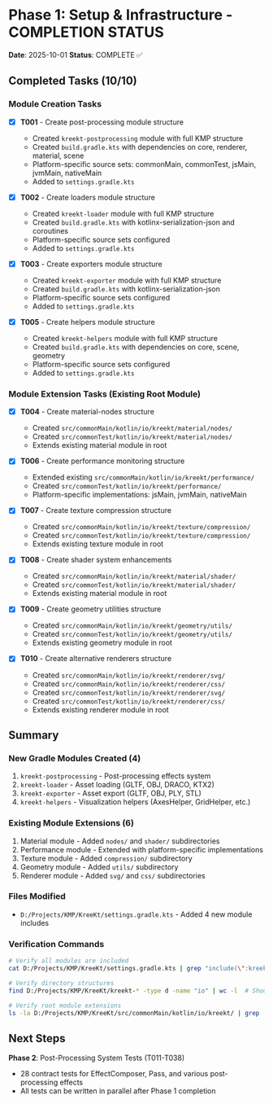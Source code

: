 # Phase 1: Setup & Infrastructure - COMPLETION STATUS

**Date**: 2025-10-01
**Status**: COMPLETE ✅

## Completed Tasks (10/10)

### Module Creation Tasks

- [x] **T001** - Create post-processing module structure
    - Created `kreekt-postprocessing` module with full KMP structure
    - Created `build.gradle.kts` with dependencies on core, renderer, material, scene
    - Platform-specific source sets: commonMain, commonTest, jsMain, jvmMain, nativeMain
    - Added to `settings.gradle.kts`

- [x] **T002** - Create loaders module structure
    - Created `kreekt-loader` module with full KMP structure
    - Created `build.gradle.kts` with kotlinx-serialization-json and coroutines
    - Platform-specific source sets configured
    - Added to `settings.gradle.kts`

- [x] **T003** - Create exporters module structure
    - Created `kreekt-exporter` module with full KMP structure
    - Created `build.gradle.kts` with kotlinx-serialization-json
    - Platform-specific source sets configured
    - Added to `settings.gradle.kts`

- [x] **T005** - Create helpers module structure
    - Created `kreekt-helpers` module with full KMP structure
    - Created `build.gradle.kts` with dependencies on core, scene, geometry
    - Platform-specific source sets configured
    - Added to `settings.gradle.kts`

### Module Extension Tasks (Existing Root Module)

- [x] **T004** - Create material-nodes structure
    - Created `src/commonMain/kotlin/io/kreekt/material/nodes/`
    - Created `src/commonTest/kotlin/io/kreekt/material/nodes/`
    - Extends existing material module in root

- [x] **T006** - Create performance monitoring structure
    - Extended existing `src/commonMain/kotlin/io/kreekt/performance/`
    - Created `src/commonTest/kotlin/io/kreekt/performance/`
    - Platform-specific implementations: jsMain, jvmMain, nativeMain

- [x] **T007** - Create texture compression structure
    - Created `src/commonMain/kotlin/io/kreekt/texture/compression/`
    - Created `src/commonTest/kotlin/io/kreekt/texture/compression/`
    - Extends existing texture module in root

- [x] **T008** - Create shader system enhancements
    - Created `src/commonMain/kotlin/io/kreekt/material/shader/`
    - Created `src/commonTest/kotlin/io/kreekt/material/shader/`
    - Extends existing material module in root

- [x] **T009** - Create geometry utilities structure
    - Created `src/commonMain/kotlin/io/kreekt/geometry/utils/`
    - Created `src/commonTest/kotlin/io/kreekt/geometry/utils/`
    - Extends existing geometry module in root

- [x] **T010** - Create alternative renderers structure
    - Created `src/commonMain/kotlin/io/kreekt/renderer/svg/`
    - Created `src/commonMain/kotlin/io/kreekt/renderer/css/`
    - Created `src/commonTest/kotlin/io/kreekt/renderer/svg/`
    - Created `src/commonTest/kotlin/io/kreekt/renderer/css/`
    - Extends existing renderer module in root

## Summary

### New Gradle Modules Created (4)

1. `kreekt-postprocessing` - Post-processing effects system
2. `kreekt-loader` - Asset loading (GLTF, OBJ, DRACO, KTX2)
3. `kreekt-exporter` - Asset export (GLTF, OBJ, PLY, STL)
4. `kreekt-helpers` - Visualization helpers (AxesHelper, GridHelper, etc.)

### Existing Module Extensions (6)

1. Material module - Added `nodes/` and `shader/` subdirectories
2. Performance module - Extended with platform-specific implementations
3. Texture module - Added `compression/` subdirectory
4. Geometry module - Added `utils/` subdirectory
5. Renderer module - Added `svg/` and `css/` subdirectories

### Files Modified

- `D:/Projects/KMP/KreeKt/settings.gradle.kts` - Added 4 new module includes

### Verification Commands

```bash
# Verify all modules are included
cat D:/Projects/KMP/KreeKt/settings.gradle.kts | grep "include(\":kreekt-"

# Verify directory structures
find D:/Projects/KMP/KreeKt/kreekt-* -type d -name "io" | wc -l  # Should be 20 (4 modules × 5 source sets)

# Verify root module extensions
ls -la D:/Projects/KMP/KreeKt/src/commonMain/kotlin/io/kreekt/ | grep -E "material|performance|texture|geometry|renderer"
```

## Next Steps

**Phase 2**: Post-Processing System Tests (T011-T038)

- 28 contract tests for EffectComposer, Pass, and various post-processing effects
- All tests can be written in parallel after Phase 1 completion
